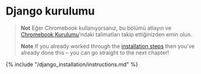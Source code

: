 # Django kurulumu

> **Not** Eğer Chromebook kullanıyorsanız, bu bölümü atlayın ve [Chromebook Kurulumu](../chromebook_setup/README.md)'ndaki talimatları takip ettiğinizden emin olun.
> 
> **Note** If you already worked through the [installation steps](../installation/README.md) then you've already done this – you can go straight to the next chapter!

{% include "/django_installation/instructions.md" %}